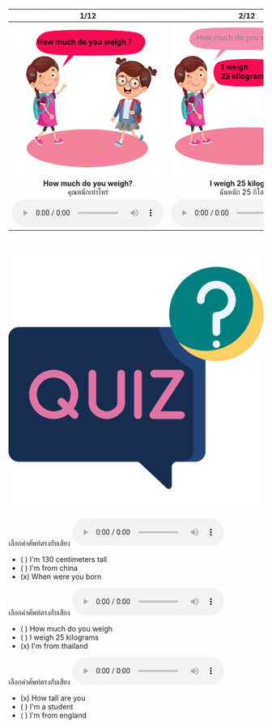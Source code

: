 <div class="carrousel">


|1/12|2/12|3/12|4/12|5/12|6/12|7/12|8/12|9/12|10/12|11/12|12/12|
| :----: | :----: | :----: | :----: | :----: | :----: | :----: | :----: | :----: | :----: | :----: | :----: |
|![](/media/img/personal&#x20;information__How&#x20;much&#x20;do&#x20;you&#x20;weigh.svg)|![](/media/img/personal&#x20;information__I&#x20;weigh&#x20;25&#x20;kilograms.svg)|![](/media/img/personal&#x20;information__How&#x20;old&#x20;are&#x20;you.svg)|![](/media/img/personal&#x20;information__I'm&#x20;10&#x20;years&#x20;old.svg)|![](/media/img/personal&#x20;information__How&#x20;tall&#x20;are&#x20;you.svg)|![](/media/img/personal&#x20;information__I'm&#x20;130&#x20;centimeters&#x20;tall.svg)|![](/media/img/personal&#x20;information__When&#x20;were&#x20;you&#x20;born.svg)|![](/media/img/personal&#x20;information__I&#x20;was&#x20;born&#x20;on&#x20;February&#x20;14&#x20;2013.svg)|![](/media/img/personal&#x20;information__I'm&#x20;a&#x20;student.svg)|![](/media/img/personal&#x20;information__I'm&#x20;from&#x20;Thailand.svg)|![](/media/img/personal&#x20;information__I'm&#x20;from&#x20;England.svg)|![](/media/img/personal&#x20;information__I'm&#x20;from&#x20;China.svg)|
|**How much do you weigh?**<br>คุณหนักเท่าไหร่|**I weigh 25 kilograms.**<br>ฉันหนัก 25 กิโลกรัม|**How old are you?**<br>คุณอายุเท่าไหร่|**I'm 10 years old.**<br>ฉันอายุ 10 ขวบ|**How tall are you?**<br>คุณสูงเท่าไหร่|**I'm 130 centimeters tall.**<br>ฉันสูง 130 เซนติเมตร|**When were you born?**<br>คุณเกิดเมื่อไหร่|**I was born on February 14 2013.**<br>ฉันเกิดวันที่ 14 กุมภาพันธ์ 2013|**I'm a student.**<br>ฉันเป็นนักเรียน|**I'm from Thailand.**<br>ฉันมาจากประเทศไทย|**I'm from England.**<br>ฉันมาจากประเทศอังกฤษ|**I'm from China.**<br>ฉันมาจากประเทศจีน|
|![](/media/audio/How&#x20;much&#x20;do&#x20;you&#x20;weigh.mp3)|![](/media/audio/I&#x20;weigh&#x20;25&#x20;kilograms.mp3)|![](/media/audio/How&#x20;old&#x20;are&#x20;you.mp3)|![](/media/audio/I'm&#x20;10&#x20;years&#x20;old.mp3)|![](/media/audio/How&#x20;tall&#x20;are&#x20;you.mp3)|![](/media/audio/I'm&#x20;130&#x20;centimeters&#x20;tall.mp3)|![](/media/audio/When&#x20;were&#x20;you&#x20;born.mp3)|![](/media/audio/I&#x20;was&#x20;born&#x20;on&#x20;February&#x20;14&#x20;2013.mp3)|![](/media/audio/I'm&#x20;a&#x20;student.mp3)|![](/media/audio/I'm&#x20;from&#x20;Thailand.mp3)|![](/media/audio/I'm&#x20;from&#x20;England.mp3)|![](/media/audio/I'm&#x20;from&#x20;China.mp3)|

</div>



# ![icon](/media/icons/quiz.svg) 


เลือกคำศัพท์ตรงกับเสียง ![](/media/audio/When&#x20;were&#x20;you&#x20;born.mp3) 
 - ( ) I'm 130 centimeters tall
 - ( ) I'm from china
 - (x) When were you born


เลือกคำศัพท์ตรงกับเสียง ![](/media/audio/I'm&#x20;from&#x20;Thailand.mp3) 
 - ( ) How much do you weigh
 - ( ) I weigh 25 kilograms
 - (x) I'm from thailand


เลือกคำศัพท์ตรงกับเสียง ![](/media/audio/How&#x20;tall&#x20;are&#x20;you.mp3) 
 - (x) How tall are you
 - ( ) I'm a student
 - ( ) I'm from england

